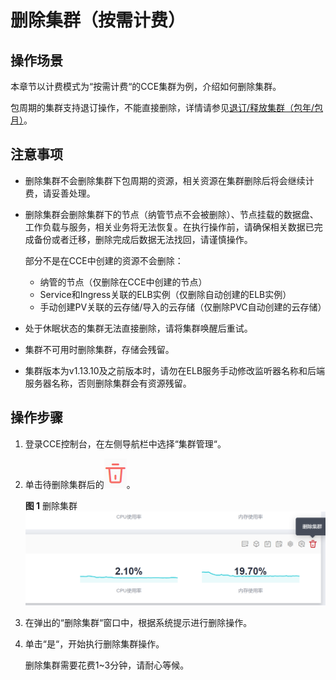 # 删除集群（按需计费）<a name="cce_10_0212"></a>

## 操作场景<a name="section388994920203"></a>

本章节以计费模式为“按需计费“的CCE集群为例，介绍如何删除集群。

包周期的集群支持退订操作，不能直接删除，详情请参见[退订/释放集群（包年/包月）](退订-释放集群（包年-包月）.md)。

## 注意事项<a name="section14551131145314"></a>

-   删除集群不会删除集群下包周期的资源，相关资源在集群删除后将会继续计费，请妥善处理。
-   删除集群会删除集群下的节点（纳管节点不会被删除）、节点挂载的数据盘、工作负载与服务，相关业务将无法恢复。在执行操作前，请确保相关数据已完成备份或者迁移，删除完成后数据无法找回，请谨慎操作。

    部分不是在CCE中创建的资源不会删除：

    -   纳管的节点（仅删除在CCE中创建的节点）
    -   Service和Ingress关联的ELB实例（仅删除自动创建的ELB实例）
    -   手动创建PV关联的云存储/导入的云存储（仅删除PVC自动创建的云存储）

-   处于休眠状态的集群无法直接删除，请将集群唤醒后重试。
-   集群不可用时删除集群，存储会残留。
-   集群版本为v1.13.10及之前版本时，请勿在ELB服务手动修改监听器名称和后端服务器名称，否则删除集群会有资源残留。

## 操作步骤<a name="section66361189212"></a>

1.  登录CCE控制台，在左侧导航栏中选择“集群管理“。
2.  单击待删除集群后的![](figures/zh-cn_image_0000001244997085.png)。

    **图 1**  删除集群<a name="fig186311824124115"></a>  
    ![](figures/删除集群.png "删除集群")

3.  在弹出的“删除集群“窗口中，根据系统提示进行删除操作。
4.  单击“是“，开始执行删除集群操作。

    删除集群需要花费1\~3分钟，请耐心等候。


